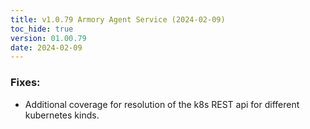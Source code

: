 ```yaml
---
title: v1.0.79 Armory Agent Service (2024-02-09)
toc_hide: true
version: 01.00.79
date: 2024-02-09
---
```


### Fixes:
- Additional coverage for resolution of the k8s REST api for different kubernetes kinds.
